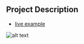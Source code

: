 ## Project Description

- [live example](https://learning-zone.github.io/website-templates/dreamy/)

![alt text](https://github.com/learning-zone/Website-Templates/blob/master/assets/dreamy.png "dreamy")
